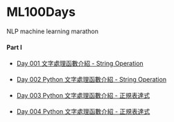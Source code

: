 # ML100Days
NLP machine learning marathon
#### Part I
- [Day 001 文字處理函數介紹 - String Operation](https://github.com/gueiyajhang/ML100Days/blob/main/homework/Day1-%20String%20operation%E4%BD%9C%E6%A5%AD.ipynb) 
<br><br>
- [Day 002 Python 文字處理函數介紹 - String Operation](https://github.com/gueiyajhang/ML100Days/blob/main/homework/Day2-%20String%20operation%E4%BD%9C%E6%A5%AD.ipynb) 
<br><br>
- [Day 003 Python 文字處理函數介紹 - 正規表達式](https://github.com/gueiyajhang/ML100Days/blob/main/homework/Day3_Regex_%E4%BD%9C%E6%A5%AD.ipynb) 
<br><br>
- [Day 004 Python 文字處理函數介紹 - 正規表達式](https://github.com/gueiyajhang/ML100Days/blob/main/homework/Day4-%20Python_regular_expression_%E4%BD%9C%E6%A5%AD.ipynb) 
